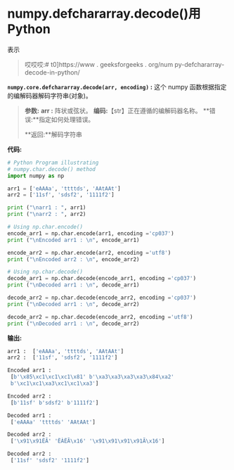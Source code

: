 # numpy.defchararray.decode()用 Python

表示

> 哎哎哎:# t0]https://www . geeksforgeeks . org/num py-defchararray-decode-in-python/

**`numpy.core.defchararray.decode(arr, encoding)` :** 这个 numpy 函数根据指定的编解码器解码字符串(对象)。

> **参数:**
> **arr :** 阵状或弦状。
> **编码:**【str】正在遵循的编解码器名称。
> **错误:**指定如何处理错误。
> 
> **返回:**解码字符串

**代码:**

```py
# Python Program illustrating 
# numpy.char.decode() method 
import numpy as np 

arr1 = ['eAAAa', 'ttttds', 'AAtAAt']
arr2 = ['11sf', 'sdsf2', '1111f2']

print ("\narr1 : ", arr1)
print ("\narr2 : ", arr2)

# Using np.char.encode()
encode_arr1 = np.char.encode(arr1, encoding ='cp037')
print ("\nEncoded arr1 : \n", encode_arr1)

encode_arr2 = np.char.encode(arr2, encoding ='utf8')
print ("\nEncoded arr2 : \n", encode_arr2)

# Using np.char.decode()
decode_arr1 = np.char.decode(encode_arr1, encoding ='cp037')
print ("\nDecoded arr1 : \n", decode_arr1)

decode_arr2 = np.char.decode(encode_arr2, encoding ='cp037')
print ("\nDecoded arr1 : \n", decode_arr2)

decode_arr2 = np.char.decode(encode_arr2, encoding ='utf8')
print ("\nDecoded arr1 : \n", decode_arr2)
```

**输出:**

```py
arr1 :  ['eAAAa', 'ttttds', 'AAtAAt']
arr2 :  ['11sf', 'sdsf2', '1111f2']

Encoded arr1 : 
 [b'\x85\xc1\xc1\xc1\x81' b'\xa3\xa3\xa3\xa3\x84\xa2'
 b'\xc1\xc1\xa3\xc1\xc1\xa3']

Encoded arr2 : 
 [b'11sf' b'sdsf2' b'1111f2']

Decoded arr1 : 
 ['eAAAa' 'ttttds' 'AAtAAt']

Decoded arr2 : 
 ['\x91\x91ËÃ' 'ËÀËÃ\x16' '\x91\x91\x91\x91Ã\x16']

Decoded arr2 : 
 ['11sf' 'sdsf2' '1111f2']

```